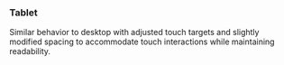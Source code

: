 ### Tablet

Similar behavior to desktop with adjusted touch targets and slightly modified spacing to accommodate touch interactions while maintaining readability.